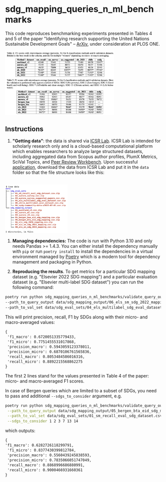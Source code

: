 # sdg\_mapping\_queries\_n\_ml\_benchmarks

This code reproduces benchmarking experiments presented in Tables 4 and 5 of the paper "Identifying research supporting the United Nations Sustainable Development Goals" – [ArXiv](https://arxiv.org/abs/2209.07285), under consideration at PLOS ONE.

<img src='img/table4_5_paper_experiments.png' width=70%>

## Instructions

1. **"Getting data"**: the data is shared via [ICSR Lab](https://www.elsevier.com/icsr/icsrlab). ICSR Lab is intended for scholarly research only and is a cloud-based computational platform which enables researchers to analyze large structured datasets, including aggregated data from Scopus author profiles, PlumX Metrics, SciVal Topics, and [Peer Review Workbench](https://www.elsevier.com/connect/new-dataset-offers-unique-insights-into-peer-review). Upon successful [application](https://www.elsevier.com/icsr/icsrlab/how-to-apply), download the data from ICSR Lab and put it in the `data` folder so that the file structure looks like this: <br><br>
<img src='img/sdg_data_tree_structure.png' width=40%>

1. **Managing dependencies:** The code is run with Python 3.10 and only needs Pandas >= 1.4.3. You can either install the dependency manually with `pip` or run `poetry install` to install the dependencies in a virtual environment managed by [Poetry](https://python-poetry.org/docs/basic-usage/) which is a modern tool for dependency management and packaging in Python.

1. **Reproducing the results**. To get metrics for a particular SDG mapping dataset (e.g. "Elsevier 2022 SDG mapping") and a particular evaluation dataset (e.g. "Elsevier multi-label SDG dataset") you can run the following command:

```bash
poetry run python sdg_mapping_queries_n_ml_benchmarks/validate_query_output_vs_val_set.py \
--path_to_query_output data/sdg_mapping_output/06_els_sm_sdg_2022_mapping.csv.zip \
--path_to_val_set data/sdg_eval_sets/04_els_multilabel_sdg_eval_dataset.csv.zip
``` 
This will print precision, recall, F1 by SDGs along with their micro- and macro-averaged values:

```
{
 'f1_macro': 0.6720051335779433,
 'f1_micro': 0.7751455531017868,
 'precision_macro': 0.5943059123378011,
 'precision_micro': 0.6870106761565836,
 'recall_macro': 0.8053484586016316,
 'recall_micro': 0.8892215568862275
}
```

The first 2 lines stand for the values presented in Table 4 of the paper: micro- and macro-averaged F1 scores. 

In case of Bergen queries which are limited to a subset of SDGs, you need to pass and additional `--sdgs_to_consider` argument, e.g.

```bash
poetry run python sdg_mapping_queries_n_ml_benchmarks/validate_query_output_vs_val_set.py\
 --path_to_query_output data/sdg_mapping_output/05_bergen_bta_eid_sdg_mapping.csv.zip \
 --path_to_val_set data/sdg_eval_sets/01_sm_recall_eval_sdg_dataset.csv.zip \
 --sdgs_to_consider 1 2 3 7 13 14
```
which outputs:

```
{
'f1_macro': 0.6282726118299791,
 'f1_micro': 0.8377430399812784,
 'precision_macro': 0.5560439245838593,
 'precision_micro': 0.7835066051747049,
 'recall_macro': 0.8868996686880991,
 'recall_micro': 0.9000466931660361
}
```
